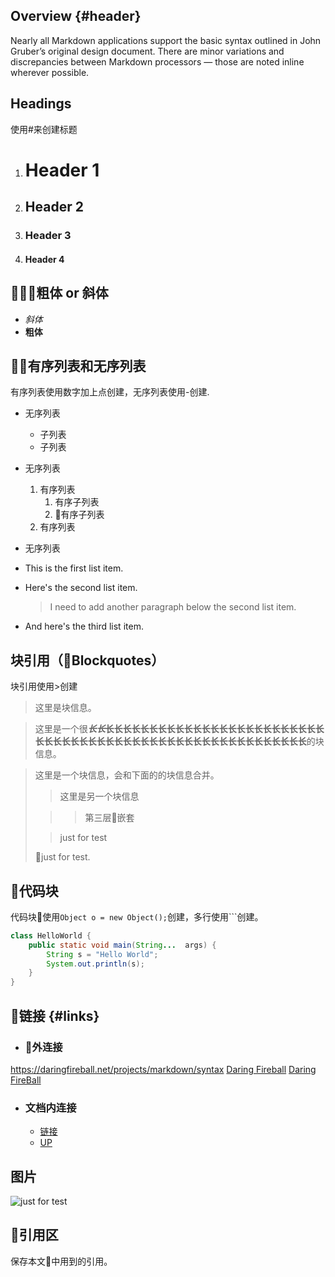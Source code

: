 ## Overview {#header}
Nearly all Markdown applications support the basic syntax outlined in John Gruber’s original design document. There are minor variations and discrepancies between Markdown processors — those are noted inline wherever possible.

<!-- 
    这里是注释。
 -->

## Headings
使用#来创建标题
1. # Header 1
1. ## Header 2
1. ### Header 3
1. #### Header 4

## 粗体 or 斜体
- *斜体*
- **粗体**

## 有序列表和无序列表
有序列表使用数字加上点创建，无序列表使用-创建.

- 无序列表
    - 子列表
    - 子列表
- 无序列表
    1. 有序列表
        1. 有序子列表
        1. 有序子列表
    1. 有序列表
- 无序列表

- This is the first list item.
- Here's the second list item.

    > I need to add another paragraph below the second list item.

* And here's the third list item.


## 块引用（Blockquotes）
块引用使用>创建
> 这里是块信息。

> 这里是一个很***长长*长长长长长长长长长长长长长长长长长长长长长长长长长长长长长长长长长长长长长长长长长长长长长长长长长长长长长长长长**的块信息。

> 这里是一个块信息，会和下面的的块信息合并。
> 
>> 这里是另一个块信息
>
>>> 第三层嵌套
> 
>> just for test
>
> just for test.

## 代码块
代码块使用`Object o = new Object();`创建，多行使用```创建。
```java
class HelloWorld {
    public static void main(String...  args) {
        String s = "Hello World";
        System.out.println(s);
    }
}
```
## 链接 {#links}
- ### 外连接
<https://daringfireball.net/projects/markdown/syntax>
[Daring Fireball](https://daringfireball.net/projects/markdown/syntax)
[Daring FireBall][daring-fireball]
- ### 文档内连接
    - [链接](#links)
    - [UP](#header)


## 图片
![just for test](https://markdown.tw/images/208x128.png)








## 引用区
保存本文中用到的引用。

[daring-fireball]: https://daringfireball.net/projects/markdown/syntax "Daring Fireball title"
